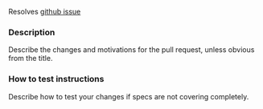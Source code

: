 Resolves [github issue](https://github.com/pivorakmeetup/pivorak-web-app/issues/x)

### Description

Describe the changes and motivations for the pull request, unless obvious from the title.

### How to test instructions

Describe how to test your changes if specs are not covering completely.
